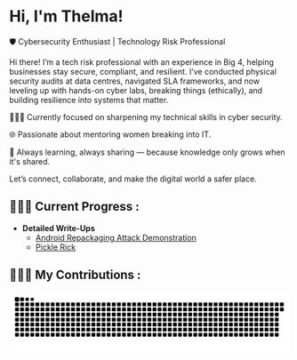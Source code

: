 <h1>Hi, I'm Thelma! </h1>

🛡️ Cybersecurity Enthusiast | Technology Risk Professional 

Hi there! I’m a tech risk professional with an experience in Big 4, helping businesses stay secure, compliant, and resilient. I’ve conducted physical security audits at data centres, navigated SLA frameworks, and now leveling up with hands-on cyber labs, breaking things (ethically), and building resilience into systems that matter.

👩🏽‍💻 Currently focused on sharpening my technical skills in cyber security.

🌐 Passionate about mentoring women breaking into IT.

🧠 Always learning, always sharing — because knowledge only grows when it's shared.

Let’s connect, collaborate, and make the digital world a safer place.

<h2> 👩🏽‍💻 Current Progress :</h2>

- <b> Detailed Write-Ups </b>
  - [Android Repackaging Attack Demonstration](https://github.com/ThelmaLobo/Android_Repackaging_Attack_Demo)
  - [Pickle Rick](https://github.com/ThelmaLobo/PickRick)
 
    
 <h2>👩🏽‍💻 My Contributions :</h2>
 
![snake gif](https://github.com/ThelmaLobo/ThelmaLobo/blob/output/github-snake-dark.svg)






<!--
**joshmadakor1/joshmadakor1** is a ✨ _special_ ✨ repository because its `README.md` (this file) appears on your GitHub profile.


